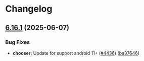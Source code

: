 # Changelog

## [6.16.1](https://github.com/danielsogl/awesome-cordova-plugins/compare/chooser-v6.16.0...chooser-v6.16.1) (2025-06-07)


### Bug Fixes

* **chooser:** Update for support android 11+ ([#4436](https://github.com/danielsogl/awesome-cordova-plugins/issues/4436)) ([ba37646](https://github.com/danielsogl/awesome-cordova-plugins/commit/ba37646fc4b7cc86b497affa0ef932ad374b9080))
